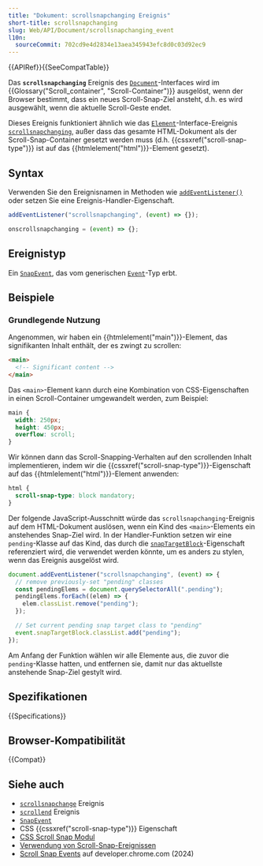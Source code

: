 ```yaml
---
title: "Dokument: scrollsnapchanging Ereignis"
short-title: scrollsnapchanging
slug: Web/API/Document/scrollsnapchanging_event
l10n:
  sourceCommit: 702cd9e4d2834e13aea345943efc8d0c03d92ec9
---
```


{{APIRef}}{{SeeCompatTable}}

Das **`scrollsnapchanging`** Ereignis des [`Document`](/de/docs/Web/API/Document)-Interfaces wird im {{Glossary("Scroll_container", "Scroll-Container")}} ausgelöst, wenn der Browser bestimmt, dass ein neues Scroll-Snap-Ziel ansteht, d.h. es wird ausgewählt, wenn die aktuelle Scroll-Geste endet.

Dieses Ereignis funktioniert ähnlich wie das [`Element`](/de/docs/Web/API/Element)-Interface-Ereignis [`scrollsnapchanging`](/de/docs/Web/API/Element/scrollsnapchanging_event), außer dass das gesamte HTML-Dokument als der Scroll-Snap-Container gesetzt werden muss (d.h. {{cssxref("scroll-snap-type")}} ist auf das {{htmlelement("html")}}-Element gesetzt).

## Syntax

Verwenden Sie den Ereignisnamen in Methoden wie [`addEventListener()`](/de/docs/Web/API/EventTarget/addEventListener) oder setzen Sie eine Ereignis-Handler-Eigenschaft.

```js
addEventListener("scrollsnapchanging", (event) => {});

onscrollsnapchanging = (event) => {};
```

## Ereignistyp

Ein [`SnapEvent`](/de/docs/Web/API/SnapEvent), das vom generischen [`Event`](/de/docs/Web/API/Event)-Typ erbt.

## Beispiele

### Grundlegende Nutzung

Angenommen, wir haben ein {{htmlelement("main")}}-Element, das signifikanten Inhalt enthält, der es zwingt zu scrollen:

```html
<main>
  <!-- Significant content -->
</main>
```

Das `<main>`-Element kann durch eine Kombination von CSS-Eigenschaften in einen Scroll-Container umgewandelt werden, zum Beispiel:

```css
main {
  width: 250px;
  height: 450px;
  overflow: scroll;
}
```

Wir können dann das Scroll-Snapping-Verhalten auf den scrollenden Inhalt implementieren, indem wir die {{cssxref("scroll-snap-type")}}-Eigenschaft auf das {{htmlelement("html")}}-Element anwenden:

```css
html {
  scroll-snap-type: block mandatory;
}
```

Der folgende JavaScript-Ausschnitt würde das `scrollsnapchanging`-Ereignis auf dem HTML-Dokument auslösen, wenn ein Kind des `<main>`-Elements ein anstehendes Snap-Ziel wird. In der Handler-Funktion setzen wir eine `pending`-Klasse auf das Kind, das durch die [`snapTargetBlock`](/de/docs/Web/API/SnapEvent/snapTargetBlock)-Eigenschaft referenziert wird, die verwendet werden könnte, um es anders zu stylen, wenn das Ereignis ausgelöst wird.

```js
document.addEventListener("scrollsnapchanging", (event) => {
  // remove previously-set "pending" classes
  const pendingElems = document.querySelectorAll(".pending");
  pendingElems.forEach((elem) => {
    elem.classList.remove("pending");
  });

  // Set current pending snap target class to "pending"
  event.snapTargetBlock.classList.add("pending");
});
```

Am Anfang der Funktion wählen wir alle Elemente aus, die zuvor die `pending`-Klasse hatten, und entfernen sie, damit nur das aktuellste anstehende Snap-Ziel gestylt wird.

## Spezifikationen

{{Specifications}}

## Browser-Kompatibilität

{{Compat}}

## Siehe auch

- [`scrollsnapchange`](/de/docs/Web/API/Document/scrollsnapchange_event) Ereignis
- [`scrollend`](/de/docs/Web/API/Document/scrollend_event) Ereignis
- [`SnapEvent`](/de/docs/Web/API/SnapEvent)
- CSS {{cssxref("scroll-snap-type")}} Eigenschaft
- [CSS Scroll Snap Modul](/de/docs/Web/CSS/CSS_scroll_snap)
- [Verwendung von Scroll-Snap-Ereignissen](/de/docs/Web/CSS/CSS_scroll_snap/Using_scroll_snap_events)
- [Scroll Snap Events](https://developer.chrome.com/blog/scroll-snap-events) auf developer.chrome.com (2024)
